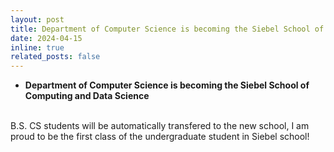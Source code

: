 ```yaml
---
layout: post
title: Department of Computer Science is becoming the Siebel School of Computing and Data Science
date: 2024-04-15
inline: true
related_posts: false
---
```


- **Department of Computer Science is becoming the Siebel School of Computing and Data Science** 
<br/>
B.S. CS students will be automatically transfered to the new school, I am proud to be the first class of the undergraduate student in Siebel school!

